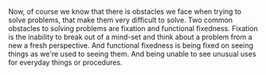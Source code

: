 Now, of course we know that there is obstacles we face when trying to solve
problems, that make them very difficult to solve. Two common obstacles to
solving problems are fixation and functional fixedness. Fixation is the
inability to break out of a mind-set and think about a problem from a new a
fresh perspective. And functional fixedness is being fixed on seeing things as
we're used to seeing them. And being unable to see unusual uses for everyday
things or procedures.
